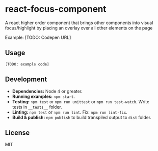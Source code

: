# react-focus-component
A react higher order component that brings other components into visual focus/highlight by placing an overlay over all other elements on the page

Example: [TODO: Codepen URL]

## Usage

```
[TODO: example code]
```

## Development

* **Dependencies:** Node 4 or greater.
* **Running examples:** `npm start`.
* **Testing:** `npm test` or `npm run unittest` or `npm run test-watch`. Write tests in `__tests__` folder.
* **Linting:** `npm test` or `npm run lint`. Fix: `npm run lint-fix`.
* **Build & publish:** `npm publish` to build transpiled output to `dist` folder.

## License

MIT
